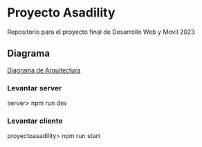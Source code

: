 # Proyecto Asadility
Repositorio para el proyecto final de Desarrollo Web y Movil 2023

## Diagrama
[Diagrama de Arquitectura](https://drive.google.com/file/d/1qsGtBsWKWnp6aHauhOt91yqtOxVZoqGC/view?usp=sharing)

### Levantar server
server> npm run dev
### Levantar cliente
proyectoasadility> npm run start
